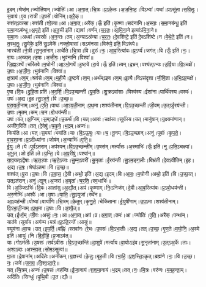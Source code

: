 

  
इ॒दम्।श्रेष्ठ॑म्।ज्योति॑षाम्।ज्योतिः॑।आ।अ॒गा॒त्।चि॒त्रः।प्र॒ऽके॒तः।अ॒ज॒नि॒ष्ट॒।विऽभ्वा॑।यथा॑।प्रऽसू॑ता।स॒वि॒तुः।स॒वाय॑।ए॒व।रात्री॑।उ॒षसे॑।योनि॑म्।अ॒रै॒क्॥  
रुश॑त्ऽवत्सा।रुश॑ती।श्वे॒त्या।आ।अ॒गा॒त्।अरै॑क्।ऊँ॒ इति॑।कृ॒ष्णा।सद॑नानि।अ॒स्याः॒।स॒मा॒नब॑न्धू॒ इति॑ स॒मा॒नऽब॑न्धू।अ॒मृते॒ इति॑।अ॒नू॒ची इति॑।द्यावा॑।वर्ण॑म्।च॒र॒तः॒।आ॒मि॒ना॒ने इत्या॑ऽमि॒ना॒ने॥  
स॒मा॒नः।अध्वा॑।स्वस्रोः॑।अ॒न॒न्तः।तम्।अ॒न्याऽअ॑न्या।च॒र॒तः॒।दे॒वशि॑ष्टे॒ इति॑ दे॒वऽशि॑ष्टे।न।मे॒थे॒ते॒ इति॑।न।त॒स्थ॒तुः॒।सु॒मेके॒ इति॑ सु॒ऽमेके॑।नक्तो॒षासा॑।सऽम॑नसा।विरू॑पे॒ इति॒ विऽरू॑पे॥  
भास्व॑ती।ने॒त्री।सू॒नृता॑नाम्।अचे॑ति।चि॒त्रा।वि।दुरः॑।नः॒।आ॒व॒रित्या॑वः।प्र॒ऽर्प्य॑।जग॑त्।वि।ऊँ॒ इति॑।नः॒।रा॒यः।अ॒ख्य॒त्।उ॒षाः।अ॒जी॒गः॒।भुव॑नानि।विश्वा॑॥  
जि॒ह्म॒ऽश्ये॑।चरि॑तवे।म॒घोनी॑।आ॒ऽभो॒गये॑।इ॒ष्टये॑।रा॒ये।ऊँ॒ इति॑।त्वम्।द॒भ्रम्।पश्य॑त्ऽभ्यः।उ॒र्वि॒या।वि॒ऽचक्षे॑।उ॒षाः।अ॒जी॒गः॒।भुव॑नानि।विश्वा॑॥  
क्ष॒त्राय॑।त्व॒म्।श्रव॑से।त्व॒म्।म॒ही॒यै।इ॒ष्टये॑।त्व॒म्।अर्थ॑म्ऽइव।त्व॒म्।इ॒त्यै।विऽस॑दृशा।जी॒वि॒ता।अ॒भि॒ऽप्र॒चक्षे॑।उ॒षाः।अ॒जी॒गः॒।भुव॑नानि।विश्वा॑॥  
ए॒षा।दि॒वः।दु॒हि॒ता प्रति॑।अ॒द॒र्शि॒।वि॒ऽउ॒च्छन्ती॑।यु॒व॒तिः।शु॒क्रऽवा॑साः।विश्व॑स्य।ईशा॑ना।पार्थि॑वस्य।वस्वः॑।उषः॑।अ॒द्य।इ॒ह।सु॒ऽभ॒गे॒।वि।उ॒च्छ॒॥  
प॒रा॒य॒ती॒नाम्।अनु॑।ए॒ति॒।पाथः॑।आ॒ऽय॒ती॒नाम्।प्र॒थ॒मा।शश्व॑तीनाम्।वि॒ऽउ॒च्छन्ती॑।जी॒वम्।उ॒त्ऽई॒रय॑न्ती।उ॒षाः।मृ॒तम्।कम्।च॒न।बो॒धय॑न्ती॥  
उषः॑।यत्।अ॒ग्निम्।स॒म्ऽइधे॑।च॒कर्थ॑।वि।यत्।आवः॑।चक्ष॑सा।सूर्य॑स्य।यत्।मानु॑षान्।य॒क्ष्यमा॑णान्।अजी॑ग॒रिति॑।तत्।दे॒वेषु॑।च॒कृ॒षे॒।भ॒द्रम्।अप्नः॑॥  
किय॑ति।आ।यत्।स॒मया॑।भवा॑ति।याः।वि॒ऽऊ॒षुः।याः।च॒।नू॒नम्।वि॒ऽउ॒च्छान्।अनु॑।पूर्वाः॑।कृ॒प॒ते॒।वा॒व॒शा॒ना।प्र॒ऽदीध्या॑ना।जोष॑म्।अ॒न्याभिः॑।ए॒ति॒॥  
ई॒युः।ते।ये।पूर्व॑ऽतराम्।अप॑श्यन्।वि॒ऽउ॒च्छन्ती॑म्।उ॒षस॑म्।मर्त्या॑सः।अ॒स्माभिः॑।ऊँ॒ इति॑।नु।प्र॒ति॒ऽचक्ष्या॑।अ॒भू॒त्।ओ इति॑।ते।य॒न्ति॒।ये।अ॒प॒रीषु॑।पश्या॑न्॥  
या॒व॒यत्ऽद्वे॑षाः।ऋ॒त॒ऽपाः।ऋ॒ते॒ऽजाः।सु॒म्न॒ऽवरी॑।सू॒नृताः॑।ई॒रय॑न्ती।सु॒ऽम॒ङ्ग॒लीः।बिभ्र॑ती।दे॒वऽवी॑तिम्।इ॒ह।अ॒द्य।उ॒षः॒।श्रेष्ठ॑ऽतमा।वि।उ॒च्छ॒॥  
शश्व॑त्।पु॒रा।उ॒षाः।वि।उ॒वा॒स॒।दे॒वी।अथो॒ इति॑।अ॒द्य।इ॒दम्।वि।आ॒वः॒।म॒घोनी॑।अथो॒ इति॑।वि।उ॒च्छा॒त्।उत्ऽत॑रान्।अनु॑।द्यून्।अ॒जरा॑।अ॒मृता॑।च॒र॒ति॒।स्व॒धाभिः॑॥  
वि।अ॒ञ्जिऽभिः॑।दि॒वः।आता॑सु।अ॒द्यौ॒त्।अप॑।कृ॒ष्णाम्।निः॒ऽनिज॑म्।दे॒वी।आ॒व॒रित्या॑वः।प्र॒ऽबो॒धय॑न्ती।अ॒रु॒णेभिः॑।अश्वैः॑।आ।उ॒षाः।या॒ति॒।सु॒ऽयुजा॑।रथे॑न॥  
आ॒ऽवह॑न्ती।पोष्या॑।वार्या॑णि।चि॒त्रम्।के॒तुम्।कृ॒णु॒ते॒।चेकि॑ताना।ई॒युषी॑णाम्।उ॒प॒ऽमा।शश्व॑तीनाम्।वि॒ऽभा॒ती॒नाम्।प्र॒थ॒मा।उ॒षाः।वि।अ॒श्वै॒त्॥  
उत्।ई॒र्ध्व॒म्।जी॒वः।असुः॑।नः॒।आ।अ॒गा॒त्।अप॑।प्र।अ॒गा॒त्।तमः॑।आ।ज्योतिः॑।ए॒ति॒।अरै॑क्।पन्था॑म्।यात॑वे।सूर्या॑य।अग॑न्म।यत्र॑।प्र॒ऽति॒रन्ते॑।आयुः॑॥  
स्यूम॑ना।वा॒चः।उत्।इ॒य॒र्ति॒।वह्निः॑।स्तवा॑नः।रे॒भः।उ॒षसः॑।वि॒ऽभा॒तीः।अ॒द्य।तत्।उ॒च्छ॒।गृ॒ण॒ते।म॒घो॒नि॒।अ॒स्मे इति॑।आयुः॑।नि।दि॒दी॒हि॒।प्र॒जाऽव॑त्॥  
याः।गोऽम॑तीः।उ॒षसः॑।सर्व॑ऽवीराः।वि॒ऽउ॒च्छन्ति॑।दा॒शुषे॑।मर्त्या॑य।वा॒योःऽइ॑व।सू॒नृता॑नाम्।उ॒त्ऽअ॒र्के।ताः।अ॒श्व॒ऽदाः।अ॒श्न॒व॒त्।सो॒म॒ऽसुत्वा॑॥  
मा॒ता।दे॒वाना॑म्।अदि॑तेः।अनी॑कम्।य॒ज्ञस्य॑।के॒तुः।बृ॒ह॒ती।वि।भा॒हि॒।प्र॒श॒स्ति॒ऽकृत्।ब्रह्म॑णे।नः॒।वि।उ॒च्छ॒।नः॒।जने॑।ज॒न॒य॒।वि॒श्व॒ऽवा॒रे॒॥  
यत्।चि॒त्रम्।अप्नः॑।उ॒षसः॑।वह॑न्ति।ई॒जा॒नाय॑।श॒श॒मा॒नाय॑।भ॒द्रम्।तत्।नः॒।मि॒त्रः।वरु॑णः।म॒म॒ह॒न्ता॒म्।अदि॑तिः।सिन्धुः॑।पृ॒थि॒वी।उ॒त।द्यौः॥  

